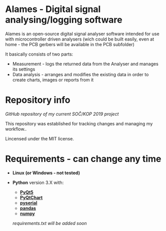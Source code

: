 # Alames - Digital signal analysing/logging software
Alames is an open-source digital signal analyser software intended for use with microcontroller driven analysers (wich could be built easily, even at home - the PCB gerbers will be available in the PCB subfolder)

It basically consists of two parts:
 - Measurement - logs the returned data from the Analyser and manages its settings
 - Data analysis - arranges and modifies the existing data in order to create charts, images or reports from it

# Repository info
*GitHub repository of my current SOČ/KOP 2019 project*

This repository was established for tracking changes and managing my workflow..

Lincensed under the MIT license.

# Requirements - can change any time
 - **Linux (or Windows - not tested)**
 - **Python** version 3.X with:
   - **[PyQt5](https://pypi.python.org/pypi/PyQt5)**
   - **[PyQtChart](https://pypi.python.org/pypi/PyQtChart/5.7)**
   - **[pyserial](https://pypi.python.org/pypi/pyserial)**
   - **[pandas](https://pypi.python.org/pypi/pandas/0.22.0)**
   - **[numpy](https://pypi.python.org/pypi/numpy)**


   *requirements.txt will be added soon*
